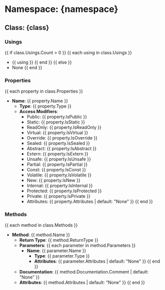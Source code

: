 # Namespace: {namespace}

## Class: {class}

### Usings

{{ if class.Usings.Count > 0 }}
{{ each using in class.Usings }}
- {{ using }}
{{ end }}
{{ else }}
- None
{{ end }}

### Properties

{{ each property in class.Properties }}
- **Name**: {{ property.Name }}
  - **Type**: {{ property.Type }}
  - **Access Modifiers**:
    - Public: {{ property.IsPublic }}
    - Static: {{ property.IsStatic }}
    - ReadOnly: {{ property.IsReadOnly }}
    - Virtual: {{ property.IsVirtual }}
    - Override: {{ property.IsOverride }}
    - Sealed: {{ property.IsSealed }}
    - Abstract: {{ property.IsAbstract }}
    - Extern: {{ property.IsExtern }}
    - Unsafe: {{ property.IsUnsafe }}
    - Partial: {{ property.IsPartial }}
    - Const: {{ property.IsConst }}
    - Volatile: {{ property.IsVolatile }}
    - New: {{ property.IsNew }}
    - Internal: {{ property.IsInternal }}
    - Protected: {{ property.IsProtected }}
    - Private: {{ property.IsPrivate }}
    - Attributes: {{ property.Attributes | default: "None" }}
{{ end }}

### Methods

{{ each method in class.Methods }}
- **Method**: {{ method.Name }}
  - **Return Type**: {{ method.ReturnType }}
  - **Parameters**:
    {{ each parameter in method.Parameters }}
    - **Name**: {{ parameter.Name }}
      - **Type**: {{ parameter.Type }}
      - **Attributes**: {{ parameter.Attributes | default: "None" }}
    {{ end }}
  - **Documentation**: {{ method.Documentation.Comment | default: "None" }}
  - **Attributes**: {{ method.Attributes | default: "None" }}
{{ end }}